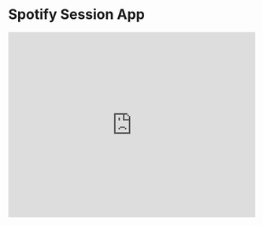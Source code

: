 # Spotify Session App

<iframe style="border: 1px solid rgba(0, 0, 0, 0.1);" width="500" height="375" src="https://embed.figma.com/design/Vnn1y0fCs0i6Gv67nVtnGQ/Spotify-Session-App?node-id=0-1&embed-host=share" allowfullscreen></iframe>
